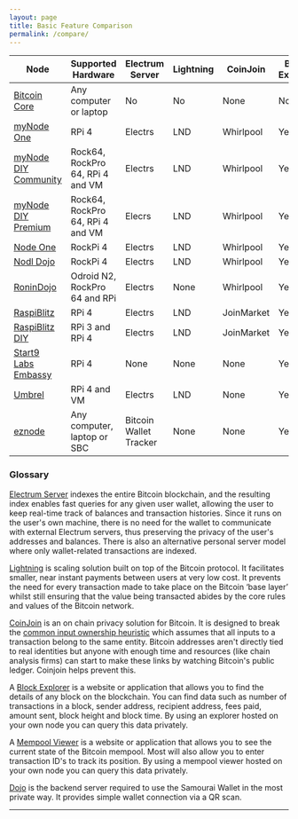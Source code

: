 ```yaml
---
layout: page
title: Basic Feature Comparison
permalink: /compare/
---
```



| Node                  | Supported Hardware               | Electrum Server | Lightning | CoinJoin   | Block Explorer | Mempool Viewer | Dojo |
|-----------------------|----------------------------------|-----------------|-----------|------------|----------------|----------------|------|
| [Bitcoin Core](https://node.guide/core/)        | Any computer or laptop           | No              | No        | None       | No             | No             | No   |
| [myNode One](https://node.guide/plug-and-play/#mynode-one)            | RPi 4                            | Electrs         | LND       | Whirlpool  | Yes            | Yes            | Yes  |
| [myNode DIY Community](https://node.guide/do-it-yourself/#mynode)  | Rock64, RockPro 64, RPi 4 and VM | Electrs         | LND       | Whirlpool  | Yes            | No             | Yes  |
| [myNode DIY Premium](https://node.guide/do-it-yourself/#mynode)    | Rock64, RockPro 64, RPi 4 and VM | Elecrs          | LND       | Whirlpool  | Yes            | Yes            | Yes  |
| [Node One](https://node.guide/plug-and-play/#nodl-one)              | RockPi 4                         | Electrs         | LND       | Whirlpool  | Yes            | No             | Yes  | 
| [Nodl Dojo](https://node.guide/plug-and-play/#nodl-dojo)             | RockPi 4                         | Electrs         | LND       | Whirlpool  | Yes            | No             | Yes  |
| [RoninDojo](https://node.guide/do-it-yourself/#ronindojo)             | Odroid N2, RockPro 64 and RPi    | Electrs         | None      | Whirlpool  | Yes            | Yes             | Yes  |
| [RaspiBlitz](https://node.guide/plug-and-play/#raspiblitz)            | RPi 4                            | Electrs         | LND       | JoinMarket | Yes            | Yes            | No   |
| [RaspiBlitz DIY](https://node.guide/do-it-yourself/#raspiblitz)        | RPi 3 and RPi 4                  | Electrs         | LND       | JoinMarket | Yes            | Yes            | No   |
| [Start9 Labs Embassy](https://node.guide/plug-and-play/#start9-embassy)   | RPi 4                            | None            | None      | None       | Yes            | No             | No   |
| [Umbrel](https://node.guide/do-it-yourself/#umbrel)                | RPi 4 and VM                     | Electrs         | LND       | None       | Yes            | No             | No   |
| [eznode](https://node.guide/do-it-yourself/#eznode)                | Any computer, laptop or SBC | Bitcoin Wallet Tracker | None       | None       | Yes            | Yes            | No   |


### Glossary

[Electrum Server](https://github.com/romanz/electrs) indexes the entire Bitcoin blockchain, and the resulting index enables fast queries for any given user wallet, allowing the user to keep real-time track of balances and transaction histories. Since it runs on the user's own machine, there is no need for the wallet to communicate with external Electrum servers, thus preserving the privacy of the user's addresses and balances.
There is also an alternative personal server model where only wallet-related transactions are indexed.

[Lightning](https://www.bitcoinqna.com/lightning) is scaling solution built on top of the Bitcoin protocol. It facilitates smaller, near instant payments between users at very low cost. It prevents the need for every transaction made to take place on the Bitcoin ‘base layer’ whilst still ensuring that the value being transacted abides by the core rules and values of the Bitcoin network.

[CoinJoin](https://www.bitcoinqna.com/coinjoin) is an on chain privacy solution for Bitcoin. It is designed to break the [common input ownership heuristic](https://en.bitcoin.it/wiki/Common-input-ownership_heuristic) which assumes that all inputs to a transaction belong to the same entity. Bitcoin addresses aren't directly tied to real identities but anyone with enough time and resources (like chain analysis firms) can start to make these links by watching Bitcoin's public ledger. Coinjoin helps prevent this.

A [Block Explorer](https://explorer.btc21.org/) is a website or application that allows you to find the details of any block on the blockchain. You can find data such as number of transactions in a block, sender address, recipient address, fees paid, amount sent, block height and block time. By using an explorer hosted on your own node you can query this data privately.

A [Mempool Viewer](https://mempool.space) is a website or application that allows you to see the current state of the Bitcoin mempool. Most will also allow you to enter transaction ID's to track its position. By using a mempool viewer hosted on your own node you can query this data privately.

[Dojo](https://samouraiwallet.com/dojo) is the backend server required to use the Samourai Wallet in the most private way. It provides simple wallet connection via a QR scan.

***
